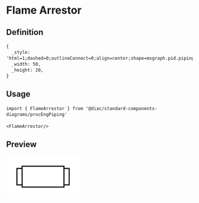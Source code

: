 # Flame Arrestor

## Definition

```
{
  _style: 'html=1;dashed=0;outlineConnect=0;align=center;shape=mxgraph.pid.piping.flame_arrestor;',
  _width: 50,
  _height: 20,
}
```

## Usage

```
import { FlameArrestor } from '@diac/standard-components-diagrams/procEngPiping'

<FlameArrestor/>
```

## Preview

<img src="./flame-arrestor.png" width="200"/>
